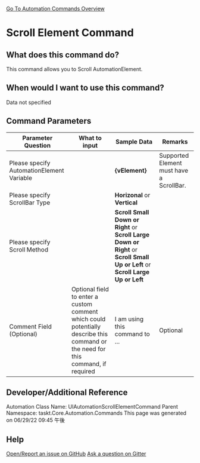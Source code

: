 <!--TITLE: Scroll Element Command -->
<!-- SUBTITLE: a command in the UIAutomation Commands group. -->
[Go To Automation Commands Overview](/automation-commands.md)


# Scroll Element Command


## What does this command do?
This command allows you to Scroll AutomationElement.


## When would I want to use this command?
Data not specified


## Command Parameters
| Parameter Question   	| What to input  	|  Sample Data 	| Remarks  	|
| ---                    | ---               | ---           | ---       |
|Please specify AutomationElement Variable||**{vElement}**|Supported Element must have a ScrollBar.|
|Please specify ScrollBar Type||**Horizonal** or **Vertical**||
|Please specify Scroll Method||**Scroll Small Down or Right** or **Scroll Large Down or Right** or **Scroll Small Up or Left** or **Scroll Large Up or Left**||
|Comment Field (Optional)|Optional field to enter a custom comment which could potentially describe this command or the need for this command, if required|I am using this command to ...|Optional|










## Developer/Additional Reference
Automation Class Name: UIAutomationScrollElementCommand
Parent Namespace: taskt.Core.Automation.Commands
This page was generated on 06/29/22 09:45 午後


## Help
[Open/Report an issue on GitHub](https://github.com/saucepleez/taskt/issues/new)
[Ask a question on Gitter](https://gitter.im/taskt-rpa/Lobby)
